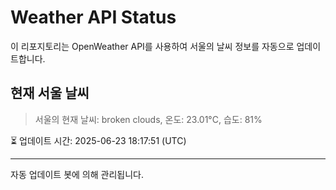 
# Weather API Status

이 리포지토리는 OpenWeather API를 사용하여 서울의 날씨 정보를 자동으로 업데이트합니다.

## 현재 서울 날씨
> 서울의 현재 날씨: broken clouds, 온도: 23.01°C, 습도: 81%

⏳ 업데이트 시간: 2025-06-23 18:17:51 (UTC)

---
자동 업데이트 봇에 의해 관리됩니다.
